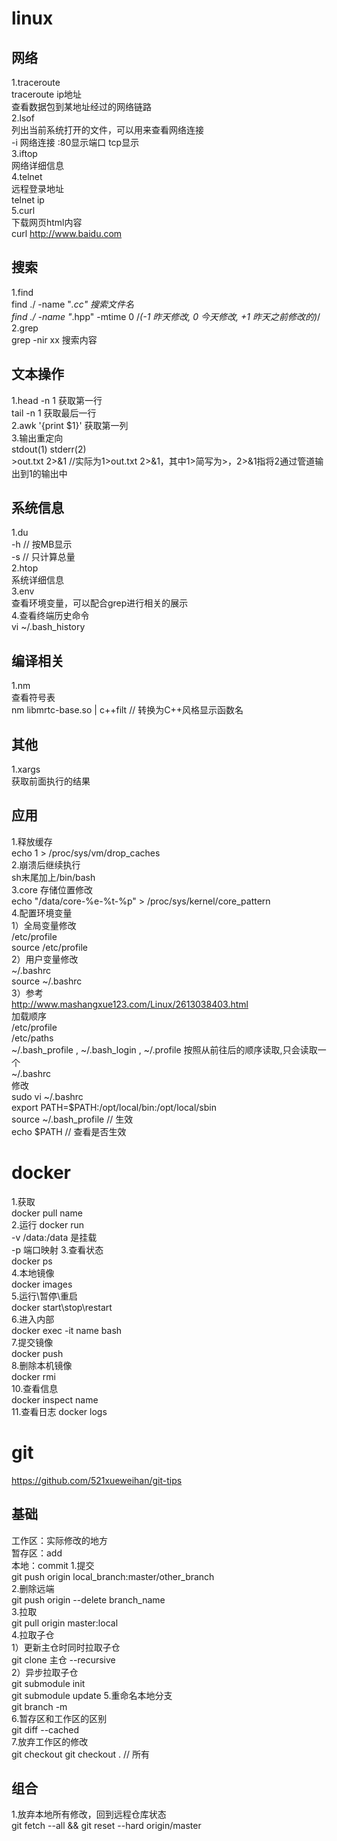 # linux
## 网络
1.traceroute  
traceroute ip地址  
查看数据包到某地址经过的网络链路  
2.lsof   
列出当前系统打开的文件，可以用来查看网络连接  
-i 网络连接 :80显示端口 tcp显示  
3.iftop  
网络详细信息  
4.telnet  
远程登录地址  
telnet ip  
5.curl  
下载网页html内容  
curl http://www.baidu.com  
## 搜索
1.find  
find ./ -name "*.cc" 搜索文件名  
find ./ -name "*.hpp" -mtime 0 /*(-1 昨天修改, 0 今天修改, +1 昨天之前修改的)*/   
2.grep  
grep -nir xx 搜索内容   
## 文本操作
1.head -n 1 获取第一行  
  tail -n 1 获取最后一行  
2.awk '{print $1}' 获取第一列  
3.输出重定向  
stdout(1) stderr(2)    
\>out.txt 2>&1 //实际为1>out.txt 2>&1，其中1>简写为>，2>&1指将2通过管道输出到1的输出中  
## 系统信息
1.du   
-h // 按MB显示  
-s // 只计算总量  
2.htop  
系统详细信息  
3.env  
查看环境变量，可以配合grep进行相关的展示  
4.查看终端历史命令  
vi ~/.bash_history   
## 编译相关
1.nm  
查看符号表  
nm libmrtc-base.so | c++filt // 转换为C++风格显示函数名  
## 其他
1.xargs  
获取前面执行的结果  
## 应用
1.释放缓存  
echo 1 > /proc/sys/vm/drop_caches  
2.崩溃后继续执行  
sh末尾加上/bin/bash  
3.core 存储位置修改  
echo "/data/core-%e-%t-%p" > /proc/sys/kernel/core_pattern  
4.配置环境变量   
1）全局变量修改  
/etc/profile  
source /etc/profile  
2）用户变量修改  
~/.bashrc  
source ~/.bashrc  
3）参考  
http://www.mashangxue123.com/Linux/2613038403.html    
加载顺序  
/etc/profile  
/etc/paths  
~/.bash_profile , ~/.bash_login , ~/.profile 按照从前往后的顺序读取,只会读取一个  
~/.bashrc  
修改   
sudo vi ~/.bashrc  
export PATH=$PATH:/opt/local/bin:/opt/local/sbin  
source ~/.bash_profile // 生效  
echo $PATH // 查看是否生效 

# docker
1.获取  
docker pull name  
2.运行
docker run       
-v /data:/data 是挂载  
-p 端口映射
3.查看状态  
docker ps      
4.本地镜像  
docker images    
5.运行\暂停\重启  
docker start\stop\restart    
6.进入内部  
docker exec -it name bash   
7.提交镜像  
docker push   
8.删除本机镜像  
docker rmi   
10.查看信息  
docker inspect name  
11.查看日志
docker logs


# git  
https://github.com/521xueweihan/git-tips  
## 基础
工作区：实际修改的地方  
暂存区：add    
本地：commit
1.提交  
git push origin local_branch:master/other_branch  
2.删除远端  
git push origin --delete branch_name  
3.拉取  
git pull origin master:local  
4.拉取子仓  
1）更新主仓时同时拉取子仓  
git clone 主仓 --recursive  
2）异步拉取子仓  
git submodule init  
git submodule update 
5.重命名本地分支  
git branch -m <new-branch-name>  
6.暂存区和工作区的区别  
git diff --cached  
7.放弃工作区的修改  
git checkout <file name>
git checkout . // 所有  
  
  
## 组合
1.放弃本地所有修改，回到远程仓库状态  
git fetch --all && git reset --hard origin/master  





